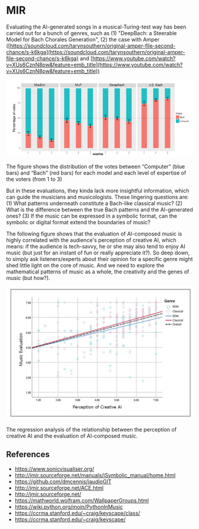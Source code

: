 # MIR

Evaluating the AI-generated songs in a musical-Turing-test way has been carried out for a bunch of genres, such as (1) "DeepBach: a Steerable Model for Bach Chorales Generation", (2) the case with Amper ([https://soundcloud.com/tarynsouthern/original-amper-file-second-chance/s-k6kga](https://soundcloud.com/tarynsouthern/original-amper-file-second-chance/s-k6kga) and [https://www.youtube.com/watch?v=XUs6CznN8pw&feature=emb_title](https://www.youtube.com/watch?v=XUs6CznN8pw&feature=emb_title))

![Deep_Bach](./pix/deep_bach.png)

The figure shows the distribution of the votes between “Computer” (blue bars) and “Bach” (red bars) for each model and each level of expertise of the voters (from 1 to 3)

But in these evaluations, they kinda lack more insightful information, which can guide the musicians and musicologists. These lingering questions are: (1) What patterns underneath constitute a Bach-like classical music? (2) What is the difference between the true Bach patterns and the AI-generated ones? (3) If the music can be expressed in a symbolic format, can the symbolic or digital format extend the boundaries of music?

The following figure shows that the evaluation of AI-composed music is highly correlated with the audience's perception of creative AI, which means: if the audience is tech-savvy, he or she may also tend to enjoy AI music (but just for an instant of fun or really appreciate it?). So deep down, to simply ask listeners/experts about their opinion for a specific genre might shed little light on the core of music. And we need to explore the mathematical patterns of music as a whole, the creativity and the genes of music (but how?).

![AI_Music](./pix/ai_music.png)

The regression analysis of the relationship between the perception of creative AI and the evaluation of AI-composed music.

## References
* https://www.sonicvisualiser.org/
* http://jmir.sourceforge.net/manuals/jSymbolic_manual/home.html
* https://github.com/dmcennis/jaudioGIT
* http://jmir.sourceforge.net/ACE.html
* http://jmir.sourceforge.net/
* https://mathworld.wolfram.com/WallpaperGroups.html
* https://wiki.python.org/moin/PythonInMusic
* https://ccrma.stanford.edu/~craig/keyscape/class/
* https://ccrma.stanford.edu/~craig/keyscape/